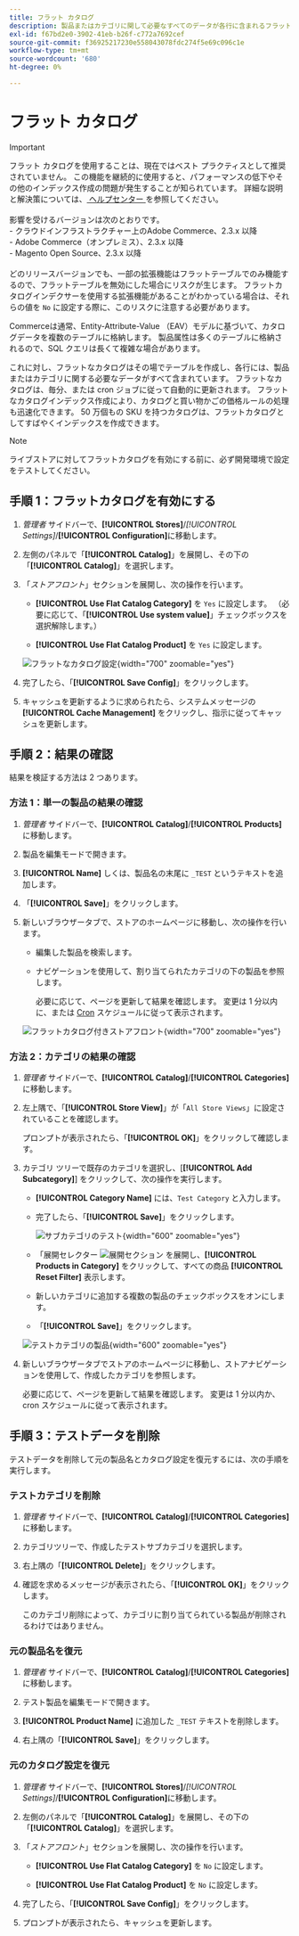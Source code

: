 ```yaml
---
title: フラット カタログ
description: 製品またはカテゴリに関して必要なすべてのデータが各行に含まれるフラットなカタログの作成について説明します。
exl-id: f67bd2e0-3902-41eb-b26f-c772a7692cef
source-git-commit: f36925217230e558043078fdc274f5e69c096c1e
workflow-type: tm+mt
source-wordcount: '680'
ht-degree: 0%

---
```


# フラット カタログ

>[!IMPORTANT]
>
>フラット カタログを使用することは、現在ではベスト プラクティスとして推奨されていません。 この機能を継続的に使用すると、パフォーマンスの低下やその他のインデックス作成の問題が発生することが知られています。 詳細な説明と解決策については、[ ヘルプセンター ](https://experienceleague.adobe.com/docs/commerce-knowledge-base/kb/troubleshooting/miscellaneous/slow-performance-slow-and-long-running-crons.html?lang=ja) を参照してください。<br/><br/> 影響を受けるバージョンは次のとおりです。<br/>- クラウドインフラストラクチャー上のAdobe Commerce、2.3.x 以降 <br/>- Adobe Commerce（オンプレミス）、2.3.x 以降 <br/>- Magento Open Source、2.3.x 以降 <br/><br/> どのリリースバージョンでも、一部の拡張機能はフラットテーブルでのみ機能するので、フラットテーブルを無効にした場合にリスクが生じます。 フラットカタログインデクサーを使用する拡張機能があることがわかっている場合は、それらの値を `No` に設定する際に、このリスクに注意する必要があります。

Commerceは通常、Entity-Attribute-Value （EAV）モデルに基づいて、カタログデータを複数のテーブルに格納します。 製品属性は多くのテーブルに格納されるので、SQL クエリは長くて複雑な場合があります。

これに対し、フラットなカタログはその場でテーブルを作成し、各行には、製品またはカテゴリに関する必要なデータがすべて含まれています。 フラットなカタログは、毎分、または cron ジョブに従って自動的に更新されます。 フラットなカタログインデックス作成により、カタログと買い物かごの価格ルールの処理も迅速化できます。 50 万個もの SKU を持つカタログは、フラットカタログとしてすばやくインデックスを作成できます。

>[!NOTE]
>
>ライブストアに対してフラットカタログを有効にする前に、必ず開発環境で設定をテストしてください。

## 手順 1：フラットカタログを有効にする

1. _管理者_ サイドバーで、**[!UICONTROL Stores]**/_[!UICONTROL Settings]_/**[!UICONTROL Configuration]**&#x200B;に移動します。

1. 左側のパネルで「**[!UICONTROL Catalog]**」を展開し、その下の「**[!UICONTROL Catalog]**」を選択します。

1. 「_ストアフロント_」セクションを展開し、次の操作を行います。

   - **[!UICONTROL Use Flat Catalog Category]** を `Yes` に設定します。 （必要に応じて、「**[!UICONTROL Use system value]**」チェックボックスを選択解除します。）

   - **[!UICONTROL Use Flat Catalog Product]** を `Yes` に設定します。

   ![ フラットなカタログ設定 ](./assets/use-flat-catalog.png){width="700" zoomable="yes"}

1. 完了したら、「**[!UICONTROL Save Config]**」をクリックします。

1. キャッシュを更新するように求められたら、システムメッセージの **[!UICONTROL Cache Management]** をクリックし、指示に従ってキャッシュを更新します。

## 手順 2：結果の確認

結果を検証する方法は 2 つあります。

### 方法 1：単一の製品の結果の確認

1. _管理者_ サイドバーで、**[!UICONTROL Catalog]**/**[!UICONTROL Products]** に移動します。

1. 製品を編集モードで開きます。

1. **[!UICONTROL Name]** しくは、製品名の末尾に `_TEST` というテキストを追加します。

1. 「**[!UICONTROL Save]**」をクリックします。

1. 新しいブラウザータブで、ストアのホームページに移動し、次の操作を行います。

   - 編集した製品を検索します。

   - ナビゲーションを使用して、割り当てられたカテゴリの下の製品を参照します。

     必要に応じて、ページを更新して結果を確認します。 変更は 1 分以内に、または [Cron](../systems/cron.md) スケジュールに従って表示されます。

   ![ フラットカタログ付きストアフロント ](./assets/storefront-flat-catalog-enabled.png){width="700" zoomable="yes"}

### 方法 2：カテゴリの結果の確認

1. _管理者_ サイドバーで、**[!UICONTROL Catalog]**/**[!UICONTROL Categories]** に移動します。

1. 左上隅で、「**[!UICONTROL Store View]**」が「`All Store Views`」に設定されていることを確認します。

   プロンプトが表示されたら、「**[!UICONTROL OK]**」をクリックして確認します。

1. カテゴリ ツリーで既存のカテゴリを選択し、[**[!UICONTROL Add Subcategory]**] をクリックして、次の操作を実行します。

   - **[!UICONTROL Category Name]** には、`Test Category` と入力します。

   - 完了したら、「**[!UICONTROL Save]**」をクリックします。

     ![ サブカテゴリのテスト ](./assets/catalog-flat-test-category.png){width="600" zoomable="yes"}

   - 「展開セレクター ![ 展開セクション ](../assets/icon-display-expand.png) を展開し、**[!UICONTROL Products in Category]** をクリックして、すべての商品 **[!UICONTROL Reset Filter]** 表示します。

   - 新しいカテゴリに追加する複数の製品のチェックボックスをオンにします。

   - 「**[!UICONTROL Save]**」をクリックします。

   ![ テストカテゴリの製品 ](./assets/catalog-flat-test-category-products.png){width="600" zoomable="yes"}

1. 新しいブラウザータブでストアのホームページに移動し、ストアナビゲーションを使用して、作成したカテゴリを参照します。

   必要に応じて、ページを更新して結果を確認します。 変更は 1 分以内か、cron スケジュールに従って表示されます。

## 手順 3：テストデータを削除

テストデータを削除して元の製品名とカタログ設定を復元するには、次の手順を実行します。

### テストカテゴリを削除

1. _管理者_ サイドバーで、**[!UICONTROL Catalog]**/**[!UICONTROL Categories]** に移動します。

1. カテゴリツリーで、作成したテストサブカテゴリを選択します。

1. 右上隅の「**[!UICONTROL Delete]**」をクリックします。

1. 確認を求めるメッセージが表示されたら、「**[!UICONTROL OK]**」をクリックします。

   このカテゴリ削除によって、カテゴリに割り当てられている製品が削除されるわけではありません。

### 元の製品名を復元

1. _管理者_ サイドバーで、**[!UICONTROL Catalog]**/**[!UICONTROL Categories]** に移動します。

1. テスト製品を編集モードで開きます。

1. **[!UICONTROL Product Name]** に追加した `_TEST` テキストを削除します。

1. 右上隅の「**[!UICONTROL Save]**」をクリックします。

### 元のカタログ設定を復元

1. _管理者_ サイドバーで、**[!UICONTROL Stores]**/_[!UICONTROL Settings]_/**[!UICONTROL Configuration]**&#x200B;に移動します。

1. 左側のパネルで「**[!UICONTROL Catalog]**」を展開し、その下の「**[!UICONTROL Catalog]**」を選択します。

1. 「_ストアフロント_」セクションを展開し、次の操作を行います。

   - **[!UICONTROL Use Flat Catalog Category]** を `No` に設定します。

   - **[!UICONTROL Use Flat Catalog Product]** を `No` に設定します。

1. 完了したら、「**[!UICONTROL Save Config]**」をクリックします。

1. プロンプトが表示されたら、キャッシュを更新します。
